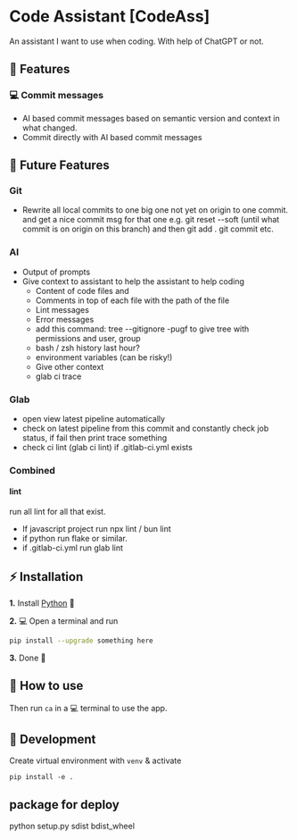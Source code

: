 # Code Assistant [CodeAss]

An assistant I want to use when coding. With help of ChatGPT or not.

## 🚀 Features

### 💻 Commit messages 

- AI based commit messages based on semantic version and context in what changed.
- Commit directly with AI based commit messages

## 🔮 Future Features

### Git
- Rewrite all local commits to one big one not yet on origin to one commit. and get a nice commit msg for that one
  e.g. git reset --soft (until what commit is on origin on this branch) and then git add . git commit etc.

### AI
- Output of prompts
- Give context to assistant to help the assistant to help coding
  - Content of code files and 
  - Comments in top of each file with the path of the file
  - Lint messages
  - Error messages
  - add this command:  tree --gitignore -pugf to give tree with permissions and user, group
  - bash / zsh history last hour?
  - environment variables (can be risky!)
  - Give other context
  - glab ci trace

### Glab
- open view latest pipeline automatically
- check on latest pipeline from this commit and constantly check job status, if fail then print trace something
- check ci lint (glab ci lint) if .gitlab-ci.yml exists

### Combined

#### lint
run all lint for all that exist. 
  - If javascript project run npx lint / bun lint
  - if python run flake or similar.
  - if .gitlab-ci.yml run glab lint



## ⚡ Installation

**1.** Install [Python](https://www.python.org/downloads/) 🐍

**2.** 💻 Open a terminal and run

```bash
pip install --upgrade something here
```

**3.** Done 🎉

## 🎈 How to use

Then run ```ca``` in a 💻 terminal to use the app.


## 💩 Development

Create virtual environment with `venv` & activate


`pip install -e .`


## package for deploy

python setup.py sdist bdist_wheel
